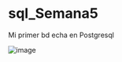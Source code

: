 # sql_Semana5
Mi primer bd echa en Postgresql



![image](https://user-images.githubusercontent.com/99162884/168023370-21ecfb87-e793-4a21-95e5-8ea4fb04eb6a.png)

